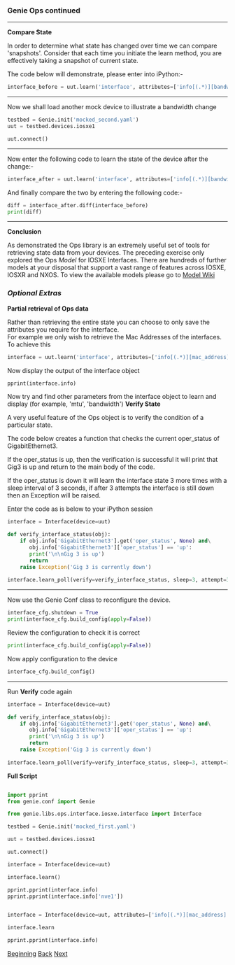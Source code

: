 ### Genie Ops continued

---


**Compare State**

In order to determine what state has changed over time we can compare 'snapshots'.  Consider that each time you 
initiate the learn method, you are effectively taking a snapshot of current state.  

The code below will demonstrate, please enter into iPython:-

```python
interface_before = uut.learn('interface', attributes=['info[(.*)][bandwidth]'])  

```

---

Now we shall load another mock device to illustrate a bandwidth change

```python
testbed = Genie.init('mocked_second.yaml')
uut = testbed.devices.iosxe1

uut.connect()

```
---


Now enter the following code to learn the state of the device after the change:-

```python
interface_after = uut.learn('interface', attributes=['info[(.*)][bandwidth]']) 

```

And finally compare the two by entering the following code:-

```python
diff = interface_after.diff(interface_before)
print(diff)

```

---


**Conclusion**

As demonstrated the Ops library is an extremely useful set of tools for retrieving state data from your devices.  The
preceding exercise only explored the Ops _Model_ for IOSXE Interfaces.  There are hundreds of further models at your disposal
that support a vast range of features across IOSXE, IOSXR and NXOS.  To view the available models please go to [Model Wiki](https://pubhub.devnetcloud.com/media/pyats-packages/docs/genie/genie_libs/#/)




### _Optional Extras_


**Partial retrieval of Ops data**

Rather than retrieving the entire state you can choose to only save the attributes you require for the interface.  
For example we only wish to retrieve the Mac Addresses of the interfaces.  To achieve this

```python
interface = uut.learn('interface', attributes=['info[(.*)][mac_address]'])
```

Now display the output of the interface object

```python
pprint(interface.info)

```

Now try and find other parameters from the interface object to learn and display (for example, 'mtu', 'bandwidth')
**Verify State**

A very useful feature of the Ops object is to verify the condition of a particular state.  

The code below creates a function that checks the current oper_status of GigabitEthernet3.  

If the oper_status is up, then the verification is successful it will print that Gig3 is up and return to the main body of the
code.  

If the oper_status is down it will learn the interface state 3 more times with a sleep interval of 3 seconds, if after 3 attempts
the interface is still down then an Exception will be raised.

Enter the code as is below to your iPython session

````python
interface = Interface(device=uut)

def verify_interface_status(obj):
    if obj.info['GigabitEthernet3'].get('oper_status', None) and\
       obj.info['GigabitEthernet3']['oper_status'] == 'up':
       print('\n\nGig 3 is up')
       return
    raise Exception('Gig 3 is currently down')
    
interface.learn_poll(verify=verify_interface_status, sleep=3, attempt=3)

````

---

Now use the Genie Conf class to reconfigure the device.

```python
interface_cfg.shutdown = True 
print(interface_cfg.build_config(apply=False)) 

```

Review the configuration to check it is correct

```python
print(interface_cfg.build_config(apply=False)) 
```

Now apply configuration to the device

```python
interface_cfg.build_config() 
```

---

Run **Verify** code again

````python
interface = Interface(device=uut)

def verify_interface_status(obj):
    if obj.info['GigabitEthernet3'].get('oper_status', None) and\
       obj.info['GigabitEthernet3']['oper_status'] == 'up':
       print('\n\nGig 3 is up')
       return
    raise Exception('Gig 3 is currently down')
    
interface.learn_poll(verify=verify_interface_status, sleep=3, attempt=3)

````




**Full Script**

```python

import pprint
from genie.conf import Genie

from genie.libs.ops.interface.iosxe.interface import Interface

testbed = Genie.init('mocked_first.yaml')

uut = testbed.devices.iosxe1

uut.connect()

interface = Interface(device=uut)

interface.learn()

pprint.pprint(interface.info)
pprint.pprint(interface.info['nve1'])


interface = Interface(device=uut, attributes=['info[(.*)][mac_address]'])

interface.learn

pprint.pprint(interface.info)

```

[Beginning](../README.md)   [Back](./step3a.md)  [Next](./step4.md)
